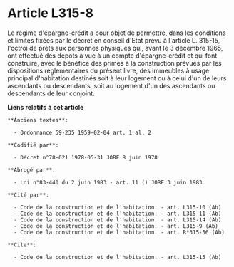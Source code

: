# Article L315-8

Le régime d'épargne-crédit a pour objet de permettre, dans les conditions et limites fixées par le décret en conseil d'Etat
prévu à l'article L. 315-15, l'octroi de prêts aux personnes physiques qui, avant le 3 décembre 1965, ont effectué des dépots
à vue à un compte d'épargne-crédit et qui font construire, avec le bénéfice des primes à la construction prévues par les
dispositions réglementaires du présent livre, des immeubles à usage principal d'habitation destinés soit à leur logement ou à
celui d'un de leurs ascendants ou descendants, soit au logement d'un des ascendants ou descendants de leur conjoint.

**Liens relatifs à cet article**

	**Anciens textes**:

	  - Ordonnance 59-235 1959-02-04 art. 1 al. 2

	**Codifié par**:

	  - Décret n°78-621 1978-05-31 JORF 8 juin 1978

	**Abrogé par**:

	  - Loi n°83-440 du 2 juin 1983 - art. 11 () JORF 3 juin 1983

	**Cité par**:

	  - Code de la construction et de l'habitation. - art. L315-10 (Ab)
	  - Code de la construction et de l'habitation. - art. L315-11 (Ab)
	  - Code de la construction et de l'habitation. - art. L315-14 (Ab)
	  - Code de la construction et de l'habitation. - art. L315-9 (Ab)
	  - Code de la construction et de l'habitation. - art. R*315-56 (Ab)

	**Cite**:

	  - Code de la construction et de l'habitation. - art. L315-15 (Ab)
